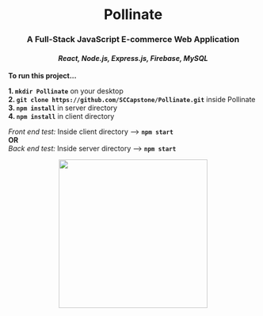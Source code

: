 <h1 align="center"> Pollinate </h1>
<h3 align="center"> A Full-Stack JavaScript E-commerce Web Application </h3>
<h4 align="center"> <i>React, Node.js, Express.js, Firebase, MySQL</i> </h4>

<b>To run this project...</b>

<b> 1.  `mkdir Pollinate`</b> on your desktop
<b><br> 2.  `git clone https://github.com/SCCapstone/Pollinate.git`</b> inside Pollinate
<b><br> 3.  `npm install`</b> in server directory
<b><br> 4.  `npm install`</b> in client directory

*Front end test:* Inside client directory --> <b>`npm start`</b>
<br /> **OR**
  <br> *Back end test:* Inside server directory --> <b>`npm start`</b>

<p align="center">
  <img src="http://www.dcoss.org/dcoss12/resources/usc.jpg" width="300">
 </p>
